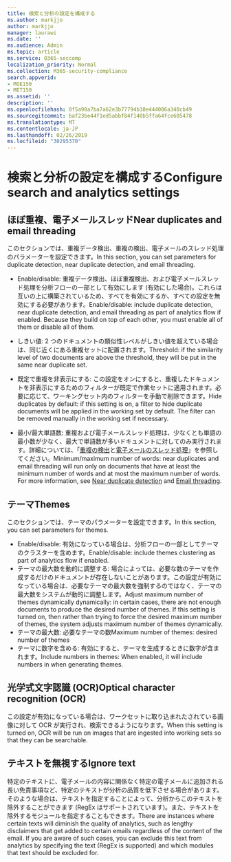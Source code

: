 ```yaml
---
title: 検索と分析の設定を構成する
ms.author: markjjo
author: markjjo
manager: laurawi
ms.date: ''
ms.audience: Admin
ms.topic: article
ms.service: O365-seccomp
localization_priority: Normal
ms.collection: M365-security-compliance
search.appverid:
- MOE150
- MET150
ms.assetid: ''
description: ''
ms.openlocfilehash: 0f5a98a7ba7a62e3b77794b38e444006a340cb49
ms.sourcegitcommit: baf23be44f1ed5abbf84f140b5ffa64fce605478
ms.translationtype: MT
ms.contentlocale: ja-JP
ms.lasthandoff: 02/26/2019
ms.locfileid: "30295370"
---
```

# <a name="configure-search-and-analytics-settings"></a><span data-ttu-id="98873-102">検索と分析の設定を構成する</span><span class="sxs-lookup"><span data-stu-id="98873-102">Configure search and analytics settings</span></span>


## <a name="near-duplicates-and-email-threading"></a><span data-ttu-id="98873-103">ほぼ重複、電子メールスレッド</span><span class="sxs-lookup"><span data-stu-id="98873-103">Near duplicates and email threading</span></span>

<span data-ttu-id="98873-104">このセクションでは、重複データ検出、重複の検出、電子メールのスレッド処理のパラメーターを設定できます。</span><span class="sxs-lookup"><span data-stu-id="98873-104">In this section, you can set parameters for duplicate detection, near duplicate detection, and email threading.</span></span>

- <span data-ttu-id="98873-p101">Enable/disable: 重複データ検出、ほぼ重複検出、および電子メールスレッド処理を分析フローの一部として有効にします (有効にした場合)。これらは互いの上に構築されているため、すべてを有効にするか、すべての設定を無効にする必要があります。</span><span class="sxs-lookup"><span data-stu-id="98873-p101">Enable/disable: include duplicate detection, near duplicate detection, and email threading as part of analytics flow if enabled. Because they build on top of each other, you must enable all of them or disable all of them.</span></span>

- <span data-ttu-id="98873-107">しきい値: 2 つのドキュメントの類似性レベルがしきい値を超えている場合は、同じ近くにある重複セットに配置されます。</span><span class="sxs-lookup"><span data-stu-id="98873-107">Threshold: if the similarity level of two documents are above the threshold, they will be put in the same near duplicate set.</span></span>

- <span data-ttu-id="98873-p102">既定で重複を非表示にする: この設定をオンにすると、重複したドキュメントを非表示にするためのフィルターが既定で作業セットに適用されます。必要に応じて、ワーキングセット内のフィルターを手動で削除できます。</span><span class="sxs-lookup"><span data-stu-id="98873-p102">Hide duplicates by default: if this setting is on, a filter to hide duplicate documents will be applied in the working set by default. The filter can be removed manually in the working set if necessary.</span></span>

- <span data-ttu-id="98873-p103">最小/最大単語数: 重複および電子メールスレッド処理は、少なくとも単語の最小数が少なく、最大で単語数が多いドキュメントに対してのみ実行されます。詳細については、「[重複の検出](near-duplicates.md)と[電子メールのスレッド処理](email-threading.md)」を参照してください。</span><span class="sxs-lookup"><span data-stu-id="98873-p103">Minimum/maximum number of words: near duplicates and email threading will run only on documents that have at least the minimum number of words and at most the maximum number of words. For more information, see [Near duplicate detection](near-duplicates.md) and [Email threading](email-threading.md).</span></span>

## <a name="themes"></a><span data-ttu-id="98873-112">テーマ</span><span class="sxs-lookup"><span data-stu-id="98873-112">Themes</span></span>

<span data-ttu-id="98873-113">このセクションでは、テーマのパラメーターを設定できます。</span><span class="sxs-lookup"><span data-stu-id="98873-113">In this section, you can set parameters for themes.</span></span>

- <span data-ttu-id="98873-114">Enable/disable: 有効になっている場合は、分析フローの一部としてテーマのクラスターを含めます。</span><span class="sxs-lookup"><span data-stu-id="98873-114">Enable/disable: include themes clustering as part of analytics flow if enabled.</span></span>
- <span data-ttu-id="98873-p104">テーマの最大数を動的に調整する: 場合によっては、必要な数のテーマを作成するだけのドキュメントが存在しないことがあります。この設定が有効になっている場合は、必要なテーマの最大数を強制するのではなく、テーマの最大数をシステムが動的に調整します。</span><span class="sxs-lookup"><span data-stu-id="98873-p104">Adjust maximum number of themes dynamically dynamically: in certain cases, there are not enough documents to produce the desired number of themes. If this setting is turned on, then rather than trying to force the desired maximum number of themes, the system adjusts maximum number of themes dynamically.</span></span>
- <span data-ttu-id="98873-117">テーマの最大数: 必要なテーマの数</span><span class="sxs-lookup"><span data-stu-id="98873-117">Maximum number of themes: desired number of themes</span></span>
- <span data-ttu-id="98873-118">テーマに数字を含める: 有効にすると、テーマを生成するときに数字が含まれます。</span><span class="sxs-lookup"><span data-stu-id="98873-118">Include numbers in themes: When enabled, it will include numbers in when generating themes.</span></span>  

## <a name="optical-character-recognition-ocr"></a><span data-ttu-id="98873-119">光学式文字認識 (OCR)</span><span class="sxs-lookup"><span data-stu-id="98873-119">Optical character recognition (OCR)</span></span>

<span data-ttu-id="98873-120">この設定が有効になっている場合は、ワークセットに取り込まれたされている画像に対して OCR が実行され、検索できるようになります。</span><span class="sxs-lookup"><span data-stu-id="98873-120">When this setting is turned on, OCR will be run on images that are ingested into working sets so that they can be searchable.</span></span>

## <a name="ignore-text"></a><span data-ttu-id="98873-121">テキストを無視する</span><span class="sxs-lookup"><span data-stu-id="98873-121">Ignore text</span></span>

<span data-ttu-id="98873-p105">特定のテキストに、電子メールの内容に関係なく特定の電子メールに追加される長い免責事項など、特定のテキストが分析の品質を低下させる場合があります。そのような場合は、テキストを指定することによって、分析からこのテキストを除外することができます (RegEx はサポートされています)。また、テキストを除外するモジュールを指定することもできます。</span><span class="sxs-lookup"><span data-stu-id="98873-p105">There are instances where certain texts will diminish the quality of analytics, such as lengthy disclaimers that get added to certain emails regardless of the content of the email. If you are aware of such cases, you can exclude this text from analytics by specifying the text (RegEx is supported) and which modules that text should be excluded for.</span></span>